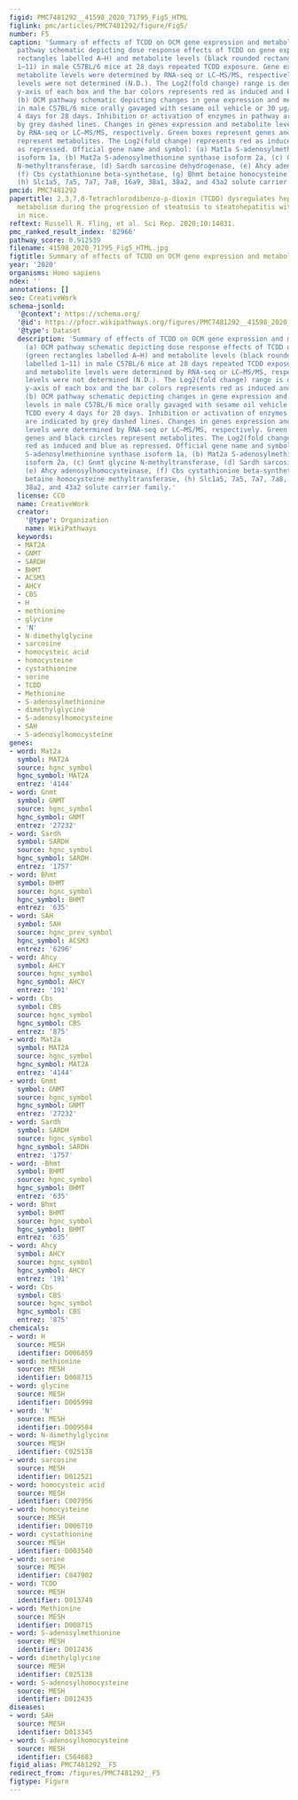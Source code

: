 ```yaml
---
figid: PMC7481292__41598_2020_71795_Fig5_HTML
figlink: pmc/articles/PMC7481292/figure/Fig5/
number: F5
caption: 'Summary of effects of TCDD on OCM gene expression and metabolites. (a) OCM
  pathway schematic depicting dose response effects of TCDD on gene expression (green
  rectangles labelled A–H) and metabolite levels (black rounded rectangles labelled
  1–11) in male C57BL/6 mice at 28 days repeated TCDD exposure. Gene expression and
  metabolite levels were determined by RNA-seq or LC–MS/MS, respectively. Homocysteine
  levels were not determined (N.D.). The Log2(fold change) range is denoted on left
  y-axis of each box and the bar colors represents red as induced and blue as repressed.
  (b) OCM pathway schematic depicting changes in gene expression and metabolite levels
  in male C57BL/6 mice orally gavaged with sesame oil vehicle or 30 µg/kg TCDD every
  4 days for 28 days. Inhibition or activation of enzymes in pathway are indicated
  by grey dashed lines. Changes in genes expression and metabolite levels were determined
  by RNA-seq or LC–MS/MS, respectively. Green boxes represent genes and black circles
  represent metabolites. The Log2(fold change) represents red as induced and blue
  as repressed. Official gene name and symbol: (a) Mat1a S-adenosylmethionine synthase
  isoform 1a, (b) Mat2a S-adenosylmethionine synthase isoform 2a, (c) Gnmt glycine
  N-methyltransferase, (d) Sardh sarcosine dehydrogenase, (e) Ahcy adenosylhomocysteinase,
  (f) Cbs cystathionine beta-synthetase, (g) Bhmt betaine homocysteine methyltransferase,
  (h) Slc1a5, 7a5, 7a7, 7a8, 16a9, 38a1, 38a2, and 43a2 solute carrier family.'
pmcid: PMC7481292
papertitle: 2,3,7,8-Tetrachlorodibenzo-p-dioxin (TCDD) dysregulates hepatic one carbon
  metabolism during the progression of steatosis to steatohepatitis with fibrosis
  in mice.
reftext: Russell R. Fling, et al. Sci Rep. 2020;10:14831.
pmc_ranked_result_index: '82966'
pathway_score: 0.912539
filename: 41598_2020_71795_Fig5_HTML.jpg
figtitle: Summary of effects of TCDD on OCM gene expression and metabolites
year: '2020'
organisms: Homo sapiens
ndex: ''
annotations: []
seo: CreativeWork
schema-jsonld:
  '@context': https://schema.org/
  '@id': https://pfocr.wikipathways.org/figures/PMC7481292__41598_2020_71795_Fig5_HTML.html
  '@type': Dataset
  description: 'Summary of effects of TCDD on OCM gene expression and metabolites.
    (a) OCM pathway schematic depicting dose response effects of TCDD on gene expression
    (green rectangles labelled A–H) and metabolite levels (black rounded rectangles
    labelled 1–11) in male C57BL/6 mice at 28 days repeated TCDD exposure. Gene expression
    and metabolite levels were determined by RNA-seq or LC–MS/MS, respectively. Homocysteine
    levels were not determined (N.D.). The Log2(fold change) range is denoted on left
    y-axis of each box and the bar colors represents red as induced and blue as repressed.
    (b) OCM pathway schematic depicting changes in gene expression and metabolite
    levels in male C57BL/6 mice orally gavaged with sesame oil vehicle or 30 µg/kg
    TCDD every 4 days for 28 days. Inhibition or activation of enzymes in pathway
    are indicated by grey dashed lines. Changes in genes expression and metabolite
    levels were determined by RNA-seq or LC–MS/MS, respectively. Green boxes represent
    genes and black circles represent metabolites. The Log2(fold change) represents
    red as induced and blue as repressed. Official gene name and symbol: (a) Mat1a
    S-adenosylmethionine synthase isoform 1a, (b) Mat2a S-adenosylmethionine synthase
    isoform 2a, (c) Gnmt glycine N-methyltransferase, (d) Sardh sarcosine dehydrogenase,
    (e) Ahcy adenosylhomocysteinase, (f) Cbs cystathionine beta-synthetase, (g) Bhmt
    betaine homocysteine methyltransferase, (h) Slc1a5, 7a5, 7a7, 7a8, 16a9, 38a1,
    38a2, and 43a2 solute carrier family.'
  license: CC0
  name: CreativeWork
  creator:
    '@type': Organization
    name: WikiPathways
  keywords:
  - MAT2A
  - GNMT
  - SARDH
  - BHMT
  - ACSM3
  - AHCY
  - CBS
  - H
  - methionine
  - glycine
  - 'N'
  - N-dimethylglycine
  - sarcosine
  - homocysteic acid
  - homocysteine
  - cystathionine
  - serine
  - TCDD
  - Methionine
  - S-adenosylmethionine
  - dimethylglycine
  - S-adenosylhomocysteine
  - SAH
  - S-adenosylhomocysteine
genes:
- word: Mat2a
  symbol: MAT2A
  source: hgnc_symbol
  hgnc_symbol: MAT2A
  entrez: '4144'
- word: Gnmt
  symbol: GNMT
  source: hgnc_symbol
  hgnc_symbol: GNMT
  entrez: '27232'
- word: Sardh
  symbol: SARDH
  source: hgnc_symbol
  hgnc_symbol: SARDH
  entrez: '1757'
- word: Bhmt
  symbol: BHMT
  source: hgnc_symbol
  hgnc_symbol: BHMT
  entrez: '635'
- word: SAH
  symbol: SAH
  source: hgnc_prev_symbol
  hgnc_symbol: ACSM3
  entrez: '6296'
- word: Ahcy
  symbol: AHCY
  source: hgnc_symbol
  hgnc_symbol: AHCY
  entrez: '191'
- word: Cbs
  symbol: CBS
  source: hgnc_symbol
  hgnc_symbol: CBS
  entrez: '875'
- word: Mat2a
  symbol: MAT2A
  source: hgnc_symbol
  hgnc_symbol: MAT2A
  entrez: '4144'
- word: Gnmt
  symbol: GNMT
  source: hgnc_symbol
  hgnc_symbol: GNMT
  entrez: '27232'
- word: Sardh
  symbol: SARDH
  source: hgnc_symbol
  hgnc_symbol: SARDH
  entrez: '1757'
- word: -Bhmt
  symbol: BHMT
  source: hgnc_symbol
  hgnc_symbol: BHMT
  entrez: '635'
- word: Bhmt
  symbol: BHMT
  source: hgnc_symbol
  hgnc_symbol: BHMT
  entrez: '635'
- word: Ahcy
  symbol: AHCY
  source: hgnc_symbol
  hgnc_symbol: AHCY
  entrez: '191'
- word: Cbs
  symbol: CBS
  source: hgnc_symbol
  hgnc_symbol: CBS
  entrez: '875'
chemicals:
- word: H
  source: MESH
  identifier: D006859
- word: methionine
  source: MESH
  identifier: D008715
- word: glycine
  source: MESH
  identifier: D005998
- word: 'N'
  source: MESH
  identifier: D009584
- word: N-dimethylglycine
  source: MESH
  identifier: C025138
- word: sarcosine
  source: MESH
  identifier: D012521
- word: homocysteic acid
  source: MESH
  identifier: C007956
- word: homocysteine
  source: MESH
  identifier: D006710
- word: cystathionine
  source: MESH
  identifier: D003540
- word: serine
  source: MESH
  identifier: C047902
- word: TCDD
  source: MESH
  identifier: D013749
- word: Methionine
  source: MESH
  identifier: D008715
- word: S-adenosylmethionine
  source: MESH
  identifier: D012436
- word: dimethylglycine
  source: MESH
  identifier: C025138
- word: S-adenosylhomocysteine
  source: MESH
  identifier: D012435
diseases:
- word: SAH
  source: MESH
  identifier: D013345
- word: S-adenosylhomocysteine
  source: MESH
  identifier: C564683
figid_alias: PMC7481292__F5
redirect_from: /figures/PMC7481292__F5
figtype: Figure
---
```

